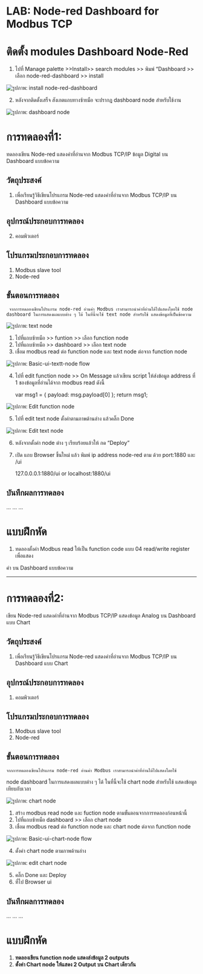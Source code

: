 # LAB: Node-red Dashboard for Modbus TCP

# **ติดตั้ง modules Dashboard Node-Red** 
1. ไปที่ Manage palette >>Install>> search modules >> พิมพ์ “Dashboard >> เลือก node-red-dashboard >> install


![รูปภาพ: install node-red-dashboard](https://paper-attachments.dropboxusercontent.com/s_E1F4097AE86D6BC006BA3F68803FE6B26B34FEC61653B412A44A5B3B4028A764_1668755968870_file.png)



2. หลังจากติดตั้งเสร็จ สังเกตแถบทางซ้ายมือ จะปรากฎ dashboard node สำหรับใช้งาน


![รูปภาพ: dashboard node](https://paper-attachments.dropboxusercontent.com/s_E1F4097AE86D6BC006BA3F68803FE6B26B34FEC61653B412A44A5B3B4028A764_1668756487606_file.png)



# **การทดลองที่1:** 

ทดลองเขียน Node-red แสดงค่าที่อ่านจาก Modbus TCP/IP ข้อมูล Digital บน Dashboard แบบข้อความ

## **วัตถุประสงค์**
1. เพื่อเรียนรู้วิธีเขียนโปรแกรม Node-red แสดงค่าที่อ่านจาก Modbus TCP/IP บน Dashboard แบบข้อความ
## **อุปกรณ์ประกอบการทดลอง**
2. คอมพิวเตอร์
## **โปรแกรมประกอบการทดลอง**
1. Modbus slave tool 
2. Node-red
## **ขั้นตอนการทดลอง**

     จากการทดลองเขียนโปรแกรม node-red อ่านค่า Modbus เราสามารถนำค่าที่อ่านได้ไปแสดงโดยใช้ node dashboard ในการแสดงผลแบบต่าง ๆ ได้ ในที่นี้จะใช้ text node สำหรับใช้ แสดงข้อมูลที่เป็นข้อความ


![รูปภาพ: text node](https://paper-attachments.dropboxusercontent.com/s_E1F4097AE86D6BC006BA3F68803FE6B26B34FEC61653B412A44A5B3B4028A764_1668758369209_image.png)



1. ไปที่แถบซ้ายมือ >> funtion >> เลือก function node 
2. ไปที่แถบซ้ายมือ >> dashboard >> เลือก text node
3. เชื่อม modbus read ต่อ function node และ  text node ต่อจาก function node


![รูปภาพ: Basic-ui-textt-node flow](https://paper-attachments.dropboxusercontent.com/s_E1F4097AE86D6BC006BA3F68803FE6B26B34FEC61653B412A44A5B3B4028A764_1668765407348_image.png)



4. ไปที่ edit function node >> On Message แล้วเขียน script ให้ส่งข้อมูล address ที่ 1 ชองข้อมูลที่อ่านได้จาก modbus read ดังนี้


    var msg1 = { payload: msg.payload[0] };
    return msg1;


![รูปภาพ: Edit function node](https://paper-attachments.dropboxusercontent.com/s_E1F4097AE86D6BC006BA3F68803FE6B26B34FEC61653B412A44A5B3B4028A764_1668757943325_image.png)



5. ไปที่ edit text node ตั้งค่าตามภาพด้านล่าง แล้วคลิ๊ก Done


![รูปภาพ: Edit text node](https://paper-attachments.dropboxusercontent.com/s_E1F4097AE86D6BC006BA3F68803FE6B26B34FEC61653B412A44A5B3B4028A764_1668761386668_image.png)



6. หลังจากตั้งค่า node ต่าง ๆ เรียบร้อยแล้วให้ กด “Deploy” 
7. เปิด แถบ Browser ขึ้นใหม่ แล้ว พิมพ์ ip address node-red ตาม ด้วย port:1880 และ /ui


    127.0.0.0.1:1880/ui
    or
    localhost:1880/ui


## **บันทึกผลการทดลอง**

…
…
…

# **แบบฝึกหัด**
1. ทดลองตั้งค่า Modbus read ให้เป็น function code แบบ 04 read/write register เพื่อแสดง

ค่า บน Dashboard แบบข้อความ


----------
# **การทดลองที่2:**

เขียน Node-red แสดงค่าที่อ่านจาก Modbus TCP/IP แสดงข้อมูล Analog บน Dashboard แบบ Chart

## **วัตถุประสงค์**
1. เพื่อเรียนรู้วิธีเขียนโปรแกรม Node-red แสดงค่าที่อ่านจาก Modbus TCP/IP บน Dashboard แบบ Chart
## **อุปกรณ์ประกอบการทดลอง**
1. คอมพิวเตอร์
## **โปรแกรมประกอบการทดลอง**
1. Modbus slave tool 
2. Node-red
## **ขั้นตอนการทดลอง**
    จากการทดลองเขียนโปรแกรม node-red อ่านค่า Modbus เราสามารถนำค่าที่อ่านได้ไปแสดงโดยใช้ 

node dashboard ในการแสดงผลแบบต่าง ๆ ได้ ในที่นี้จะใช้ chart node สำหรับใช้ แสดงข้อมูลเทียบกับเวลา


![รูปภาพ: chart node](https://paper-attachments.dropboxusercontent.com/s_E1F4097AE86D6BC006BA3F68803FE6B26B34FEC61653B412A44A5B3B4028A764_1668762063752_image.png)

1. สร้าง modbus read node และ fuction node ตามขั้นตอนจากการทดลองก่อนหน้านี้
2. ไปที่แถบซ้ายมือ dashboard >> เลือก chart node
3. เชื่อม modbus read ต่อ function node และ  chart node ต่อจาก function node


![รูปภาพ: Basic-ui-chart-node flow](https://paper-attachments.dropboxusercontent.com/s_E1F4097AE86D6BC006BA3F68803FE6B26B34FEC61653B412A44A5B3B4028A764_1668765145355_image.png)



4. ตั้งค่า chart node ตามภาพด้านล่าง


![รูปภาพ: edit chart node](https://paper-attachments.dropboxusercontent.com/s_E1F4097AE86D6BC006BA3F68803FE6B26B34FEC61653B412A44A5B3B4028A764_1668762403927_image.png)



5. คลิ๊ก Done และ Deploy
6. ที่ไป Browser ui 


## **บันทึกผลการทดลอง**

…
…
…


# **แบบฝึกหัด**
1. **ทดลองเขียน function node แสดงส่งข้อมูล 2 outputs** 
2. **ตั้งค่า Chart node ให้แสดง 2 Output บน Chart  เดียวกัน**





